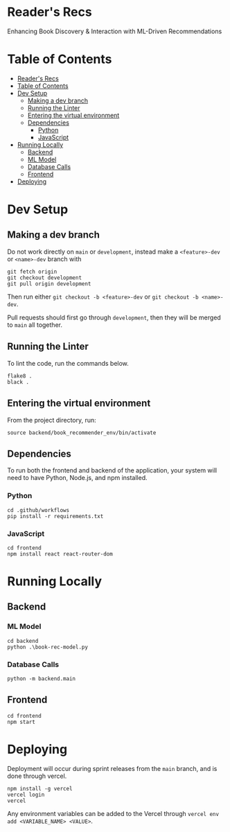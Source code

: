 # Reader's Recs
Enhancing Book Discovery & Interaction with ML-Driven Recommendations

# Table of Contents
- [Reader's Recs](#readers-recs)
- [Table of Contents](#table-of-contents)
- [Dev Setup](#dev-setup)
  - [Making a dev branch](#making-a-dev-branch)
  - [Running the Linter](#running-the-linter)
  - [Entering the virtual environment](#entering-the-virtual-environment)
  - [Dependencies](#dependencies)
    - [Python](#python)
    - [JavaScript](#javascript)
- [Running Locally](#running-locally)
  - [Backend](#backend)
   - [ML Model](#ml-model)
   - [Database Calls](#database-calls)
  - [Frontend](#frontend)
- [Deploying](#deploying)

# Dev Setup
## Making a dev branch
Do not work directly on `main` or `development`, instead make a `<feature>-dev` or `<name>-dev` branch with
```
git fetch origin
git checkout development
git pull origin development
```
Then run either `git checkout -b <feature>-dev` or `git checkout -b <name>-dev`.

Pull requests should first go through `development`, then they will be merged to `main` all together.

## Running the Linter
To lint the code, run the commands below.
```
flake8 .
black .
```

## Entering the virtual environment
From the project directory, run:
```
source backend/book_recommender_env/bin/activate
```


## Dependencies
To run both the frontend and backend of the application, your system will need to have Python, Node.js, and npm installed.

### Python
```
cd .github/workflows
pip install -r requirements.txt
```

### JavaScript
```
cd frontend
npm install react react-router-dom
```

# Running Locally
## Backend
### ML Model
```
cd backend
python .\book-rec-model.py
```
### Database Calls
```
python -m backend.main
```

## Frontend
```
cd frontend
npm start
```

# Deploying
Deployment will occur during sprint releases from the `main` branch, and is done through vercel.
```
npm install -g vercel
vercel login
vercel
```
Any environment variables can be added to the Vercel through `vercel env add <VARIABLE_NAME> <VALUE>`.
